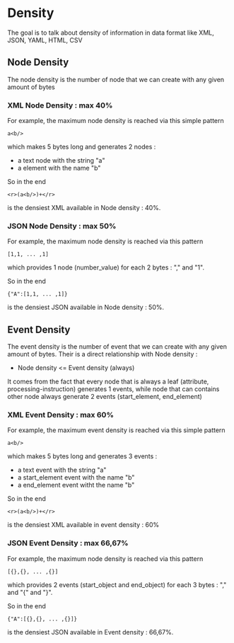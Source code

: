 # Density
The goal is to talk about density of information in data format like XML, JSON, YAML, HTML, CSV
## Node Density
The node density is the number of node that we can create with any given amount of bytes
### XML Node Density : max 40%
For example, the maximum node density is reached via this simple pattern
```
a<b/>
```
which makes 5 bytes long and generates 2 nodes :
 * a text node with the string "a"
 * a element with the name "b"
 
So in the end
```
<r>(a<b/>)+</r>
```
is the densiest XML available in Node density : 40%.
### JSON Node Density : max 50%
For example, the maximum node density is reached via this pattern
```
[1,1, ... ,1]
```
which provides 1 node (number_value) for each 2 bytes : "," and "1".

So in the end
```
{"A":[1,1, ... ,1]}
```
is the densiest JSON available in Node density : 50%. 
## Event Density
The event density is the number of event that we can create with any given amount of bytes. Their is a direct relationship with Node density :
* Node density <= Event density (always)

It comes from the fact that every node that is always a leaf (attribute, processing-instruction) generates 1 events, while node that can contains other node always generate 2 events (start_element, end_element)

### XML Event Density : max 60%
For example, the maximum event density is reached via this simple pattern
```
a<b/>
```
which makes 5 bytes long and generates 3 events :
 * a text event with the string "a"
 * a start_element event with the name "b"
 * a end_element event witht the name "b"
 
So in the end
```
<r>(a<b/>)+</r>
```
is the densiest XML available in event density : 60%
### JSON Event Density : max 66,67%
For example, the maximum node density is reached via this pattern
```
[{},{}, ... ,{}]
```
which provides 2 events (start_object and end_object) for each 3 bytes : "," and "{" and "}".

So in the end
```
{"A":[{},{}, ... ,{}]}
```
is the densiest JSON available in Event density : 66,67%.


